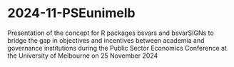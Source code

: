 # 2024-11-PSEunimelb
Presentation of the concept for R packages bsvars and bsvarSIGNs to bridge the gap in objectives and incentives between academia and governance institutions during the Public Sector Economics Conference at the University of Melbourne on 25 November 2024
